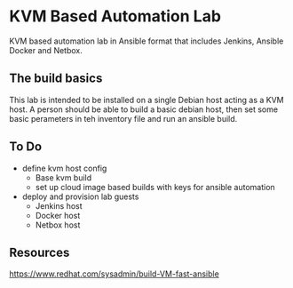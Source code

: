 # KVM Based Automation Lab
KVM based automation lab in Ansible format that includes Jenkins, Ansible
Docker and Netbox.

## The build basics
This lab is intended to be installed on a single Debian host acting as a KVM host.
A person should be able to build a basic debian host, then set some basic perameters
in teh inventory file and run an ansible build.

## To Do
- define kvm host config
    - Base kvm build
    - set up cloud image based builds with keys for ansible automation
- deploy and provision lab guests
    - Jenkins host
    - Docker host
    - Netbox host


## Resources
https://www.redhat.com/sysadmin/build-VM-fast-ansible
